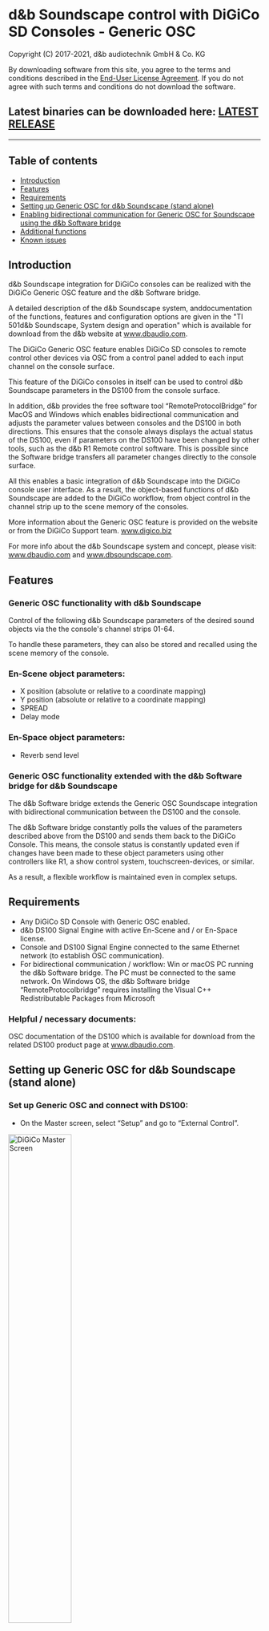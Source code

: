 # d&b Soundscape control with DiGiCo SD Consoles - Generic OSC 

Copyright (C) 2017-2021, d&b audiotechnik GmbH & Co. KG

By downloading software from this site, you agree to the terms and conditions described in the [End-User License Agreement](EULA.md). If you do not agree with such terms and conditions do not download the software.

## Latest binaries can be downloaded here: [LATEST RELEASE](../../releases/latest)

---

<a name="toc" />

## Table of contents

* [Introduction](#introduction)
* [Features](#features)
* [Requirements](#requirements)
* [Setting up Generic OSC for d&b Soundscape (stand alone)](#setupDigico)
* [Enabling bidirectional communication for Generic OSC for Soundscape using the d&b Software bridge](#setupDigicoWithPollingBridge)
* [Additional functions](#additionalFunctions)
* [Known issues](#knownIssues)


<a name="introduction" />

## Introduction

d&b Soundscape integration for DiGiCo consoles can be realized with the DiGiCo Generic OSC feature and the d&b Software bridge.

A detailed description of the d&b Soundscape system, anddocumentation of the functions, features and configuration options are given in the "TI 501d&b Soundscape, System design and operation" which is available for download from the d&b website at www.dbaudio.com.

The DiGiCo Generic OSC feature enables DiGiCo SD consoles to remote control other devices via OSC from a control panel added to each input channel on the console surface.

This feature of the DiGiCo consoles in itself can be used to control d&b Soundscape parameters in the DS100 from the console surface.

In addition, d&b provides the free software tool “RemoteProtocolBridge” for MacOS and Windows which enables bidirectional communication and adjusts the parameter values between consoles and the DS100 in both directions. This ensures that the console always displays the actual status of the DS100, even if parameters on the DS100 have been changed by other tools, such as the d&b R1 Remote control software. This is possible since the Software bridge transfers all parameter changes directly to the console surface.

All this enables a basic integration of d&b Soundscape into the DiGiCo console user interface. As a result, the object-based functions of d&b Soundscape are added to the DiGiCo workflow, from object control in the channel strip up to the scene memory of the consoles.

More information about the Generic OSC feature is provided on the website or from the DiGiCo Support team. www.digico.biz

For more info about the d&b Soundscape system and concept, please visit:
www.dbaudio.com and www.dbsoundscape.com.


<a name="features" />

## Features 

### Generic OSC functionality with d&b Soundscape
Control of the following d&b Soundscape parameters of the desired sound objects via the the console's channel strips 01-64.

To handle these parameters, they can also be stored and recalled using the scene memory of the console.

### En-Scene object parameters:
* X position (absolute or relative to a coordinate mapping)
* Y position (absolute or relative to a coordinate mapping)
* SPREAD
* Delay mode

### En-Space object parameters:
* Reverb send level

### Generic OSC functionality extended with the d&b Software bridge for d&b Soundscape
The d&b Software bridge extends the Generic OSC Soundscape integration with bidirectional communication between the DS100 and the console.

The d&b Software bridge constantly polls the values of the parameters described above from the DS100 and sends them back to the DiGiCo Console. This means, the console status is constantly updated even if changes have been made to these object parameters using other controllers like R1, a show control system, touchscreen-devices, or similar.

As a result, a flexible workflow is maintained even in complex setups.


<a name="requirements" />

## Requirements

* Any DiGiCo SD Console with Generic OSC enabled.
* d&b DS100 Signal Engine with active En-Scene and / or En-Space license.
* Console and DS100 Signal Engine connected to the same Ethernet network (to establish OSC communication).
* For bidirectional communication / workflow: Win or macOS PC running the d&b Software bridge. The PC must be connected to the same network. On Windows OS, the d&b Software bridge “RemoteProtocolbridge” requires installing the Visual C++ Redistributable Packages from Microsoft

### Helpful / necessary documents: 
OSC documentation of the DS100 which is available for download from the related DS100 product page at www.dbaudio.com.


<a name="setupDigico" />

## Setting up Generic OSC for d&b Soundscape (stand alone)

### Set up Generic OSC and connect with DS100:
* On the Master screen, select “Setup” and go to “External Control”.

<img src="Resources/Documentation/Images/01.png" alt="DiGiCo Master Screen" width="50%">

### Switch on Generic OSC and select the correct mode for d&b Soundscape control
* Switch Enable External Control to “YES”.
* Switch Input Channel Controllers to “OSC-generic”.
* Switch on “Suppress OSC retransmit” to not have the Console reply to every incoming OSC message 
* Switch on “Recall with session” if loading a session shall trigger sending all parameters as OSC messages initially

<img src="Resources/Documentation/Images/02.png" alt="DiGiCo External Control" width="50%">

### Enter the parameters to establish the connection with the DS100:
Ensure the DS100 is connected to the same Ethernet network as your Console and their IP addresses and subnet masks are compatible.
Tap the “add device” button and select “other OSC” from the drop-down list. Enter the values to establish the connection: 
* Enter a name of your choice.
* Enter the IP address of the DS100. The IP address of the DS100 can be obtained from the «Info» tab in the «Device» view in R1 V3.
* Enter the Send port (this is the listening port of the DS100 = 50010).
* Enter the Receive port (this is the port that the DS100 replies to = 50011).
* Press the “OK”/ return key.
* Click the red cross in the Enabled column to the right of your entries (a green check mark will appear instead).

 <img src="Resources/Documentation/Images/03.png" alt="DiGiCo External Control Detail" width="30%">

### Assign the OSC commands to the rotaries and switches of the External Control window according to how they should control the d&b Soundscape parameters:
* Click the ”Costumise” button to display an assignment list for 8 rotaries.
* Assign the parameters of En-Scene and En-Space to the rotaries by entering the OSC commands and values in the OSC column.

<img src="Resources/Documentation/Images/04.png" alt="DiGiCo OSC Cmd Assign" width="30%">

The above entries result in the following assignment in the External Control window:

<img src="Resources/Documentation/Images/05.png" alt="DiGiCo External Control Assign" width="40%">

### Comments:
**Asterix sign:** the /* at the end of the OSC string is replaced by the channel number and refers to the DS100 input channel with the same number. Referring to a channel number which is different from the console’s input channel is not possible (console channel 1 always controls DS100 input channel 1 and console channel 2 controls DS100 input channel 2, etc...).

**Positioning:** It seems useful to use coordinate mapping. The positioning is mapped to one of the areas created in ArrayCalc and configured in R1. The digit before /* defines the targeted area. The value can be 1-4 according to which of the 4 positioning areas/coordinate mappings is targeted. Referring to different positioning areas for a single input channel is not possible.

**DelayMode:** The three available delay modes of En-Scene correspond to the integer values 0-2. Generic OSC sends float values but these can be interpreted by the DS100 and translated accordingly.

It is also possible to control other DS100 parameters with GenericOSC. In this document, we have restricted ourselves to the relevant Soundscape object parameters. 
The OSC strings for the control of further parameters can be found in the OSC documentation of the DS100.

### Enabling the External Control window for a channel strip of the console:
#### Channel surface:
* Open the Channel Out window by clicking the bottom section of the channel strip.
* Switch on External Control and click View.

<img src="Resources/Documentation/Images/06.png" alt="DiGiCo Channelstrip ext ctl enable" width="50%">

#### External Control window:
When the External Control window is displayed, the parameters can be changed using the hardware encoders.

<img src="Resources/Documentation/Images/07.png" alt="DiGiCo Channelstrip ext ctl enable" width="50%">


<a name="setupDigicoWithPollingBridge" />

## Enabling bidirectional communication for Generic OSC for Soundscape using the d&b Software bridge:

### General:
The OSC protocol does not provide a function that automatically updates the parameter values of an external controller if they have been changed in the controlled device (e.g. by a third device).

For this kind of bidirectional communication, the controlling OSC device would have to query and update the parameter values actively and continuously (polling function via OSC). Unfortunately, polling is not possible with DiGiCo Generic OSC.

In order to allow bidirectional communication between DiGiCo consoles and the DS100, a software bridge enabling this functionality for the Soundscape object parameters is provided by d&b.

This provides a workflow in which d&b Soundscape can be operated by a console, the R1 Remote control software and other controllers simultaneously. And the console always "knows" and displays the current parameter state of the DS100.

### Different data-flow for bidirectional communication with the Software bridge:
When using the Software bridge for bidirectional communication with the console, the latter does not "speak" directly to the DS100, but to the PC running the Software bridge.

The Software bridge passes the communication from the console on to the DS100 and constantly queries the parameters in the DS100 and sends them to the console.

### Parameters to establish the connection of the Console with the Software bridge
Ensure the Console, the PC running the Software bridge and the DS100 are connected to the same Ethernet network and their IP addresses and subnet masks are compatible.
* Click the “add device” button, select “other OSC” from the drop-down list and enter the values to establish the connection:
* Enter a name of your choice.
* Enter the IP address of the PC running the Software bridge.
* Enter the Send port to use for the connection to the Software bridge (do not use the same port as used by the DS100, e.g. 50012).
* Enter the Receive port to use for the connection to the Software bridge (do not use the same port as used by the DS100, e.g. 50013).
* Press the “OK”/ return key.
* Click the red cross in the Enabled column to the right of your entries (a green check mark will appear instead).

<img src="Resources/Documentation/Images/09.PNG" alt="Digico Ext Ctl via RPB" width="50%">

 ### Parameters to establish the connection of the Software bridge with the console and the DS100:
 Ensure the console, the PC running the Software bridge and the DS100 are connected to the same Ethernet network and their IP addresses and subnet masks are compatible.


### Connection with the DS100
**Role A** for the connection with the DS100: 
* Enter the IP address of the DS100 in the text field. The IP address of the DS100 can be obtained from the «Info» tab in the «Device» view in R1 V3.
* Open the "OSC protocol configuration" communication settings window by clicking the "Configuration" button for Role A the protocol. 
* Enter the Listening port and the Remote port in the two text fields. (the Remote port is the listening port of the DS100 = 50010; the Listening port is the reply port of the DS100 = 50011)
* Enable the parameters you want to use by checking the "enable" checkbox to the right of the parameter description (this enables them for polling).
* Enter the channels you want to control by defining a range "1-16" or multiple channel numbers divided by commas "1, 2, 3, 7, 8, 9".
* For the x and y position parameters, define the coordinate mapping / positioning area by checking the corresp. boxes under "Mapping". This must be the same value you used for the
“/dbaudio1/coordinatemapping/source_position_x/ & /dbaudio1/coordinatemapping/source_position_y/“
for Generic OSC on the console.
* Finish the configuration of the connection with the DS100 by clicking the OK button in the General configuration window.

<img src="Resources/Documentation/Screenshots/06.PNG" alt="RPB SingleDS100" width="50%">
<img src="Resources/Documentation/Screenshots/07.PNG" alt="RPB Protocol Cfg" width="40%">

### Connection with the Console
**Role B** for the connection with the Console:
* Enter the IP address of the console in the text field.
* Open the "OSC protocol configuration" communication settings window by clicking the "Configuration" button for the Role B protocol. 
* Enter the Listening port and the Receive port as used when setting up the console (e.g. as suggested above 50012 and 50013).
* DO NOT enable any objects for polling by clicking the "enable" check mark.
* Finish the configuration of the connection with the Console by clicking the OK button in the General configuration window.


Assign the OSC commands to the rotaries and switches of the External Remote Window of Generic OSC on the Console in the same way as for operation without the Software bridge.

Please refer to Section 4 “Setting up Generic OSC for d&b Soundscape” of this document.

**Note:** The Software bridge can only handle the following d&b Soundscape object parameters:
* Position
* Spread
* DelayMode
* En-Space Send Gain.

Start the Software bridge by clicking the “Start Engine” button

<img src="Resources/Documentation/Screenshots/08.PNG" alt="RPB Engine ON" width="50%">


<a name="additionalFunctions" />

## Additional functions

### Protocol Traffic Logging
The Software bridge can log and display the network traffic handled.

This function is intended to simplify error analysis.

**Note:** This function may require a lot of computer resources and lead to a high processor load on the PC.
At the same time, activating this function will lead to a considerable amount of accumulated data in a very short time.
For this reason, only use this function for troubleshooting not for normal operation since it will endanger the stability of your PC and the software.

* Open the General configuration window by clicking on the Global Configuaration button.
* Tick the checkbox next to Allow protocol logging window.
* After closing the General configuration window, a “Show Traffic Logging” button is available.
* Clicking the Show Traffic Logging button opens the Protocol Traffic Logging window.
* The dropdown in the lower left corner allows toggeling between a traffic plot and a message log.
* Clicking the "Close" button closes the window.

<img src="Resources/Documentation/Screenshots/10.PNG" alt="RPB Traffic" width="60%">


<a name="knownIssues" />

## Known issues

### Delay mode:
The three available delay modes of En-Scene correspond to the integer values 0-2.

Generic OSC sends and receives float values.

This means that when using the bridge for this parameter, the value of the console knob cannot be changed reliably. 

Possible workaround: If you can restrict yourself to two values for the delay mode, use a switch control instead of a rotary.
